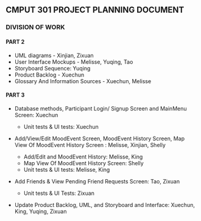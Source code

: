 ## CMPUT 301 PROJECT PLANNING DOCUMENT
### DIVISION OF WORK
#### PART 2
- UML diagrams - Xinjian, Zixuan
- User Interface Mockups - Melisse, Yuqing, Tao
- Storyboard Sequence: Yuqing 
- Product Backlog - Xuechun
- Glossary And Information Sources - Xuechun, Melisse

#### PART 3
- Database methods, Participant Login/ Signup Screen and MainMenu Screen: Xuechun
  - Unit tests & UI tests: Xuechun
  
- Add/View/Edit MoodEvent Screen, MoodEvent History Screen, Map View Of MoodEvent History Screen : Melisse, Xinjian, Shelly
  - Add/Edit and MoodEvent History: Melisse, King
  - Map View Of MoodEvent History Screen: Shelly
  - Unit tests & UI tests: Melisse, King
  
  
- Add Friends & View Pending Friend Requests Screen: Tao, Zixuan
  - Unit tests & UI Tests: Zixuan 
- Update Product Backlog, UML, and Storyboard and Interface: Xuechun, King, Yuqing, Zixuan
